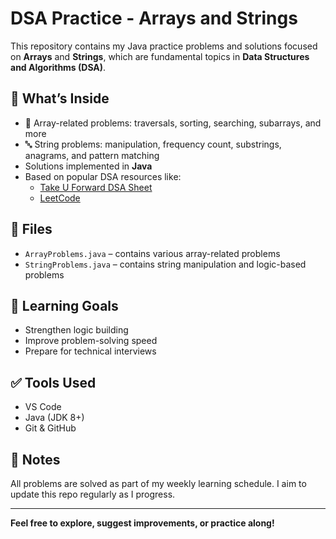 # DSA Practice - Arrays and Strings

This repository contains my Java practice problems and solutions focused on **Arrays** and **Strings**, which are fundamental topics in **Data Structures and Algorithms (DSA)**.

## 🚀 What’s Inside
- 🔢 Array-related problems: traversals, sorting, searching, subarrays, and more
- 🔤 String problems: manipulation, frequency count, substrings, anagrams, and pattern matching
- Solutions implemented in **Java**
- Based on popular DSA resources like:
  - [Take U Forward DSA Sheet](https://takeuforward.org)
  - [LeetCode](https://leetcode.com)

## 📁 Files
- `ArrayProblems.java` – contains various array-related problems
- `StringProblems.java` – contains string manipulation and logic-based problems

## 🧠 Learning Goals
- Strengthen logic building
- Improve problem-solving speed
- Prepare for technical interviews

## ✅ Tools Used
- VS Code
- Java (JDK 8+)
- Git & GitHub

## 📌 Notes
All problems are solved as part of my weekly learning schedule. I aim to update this repo regularly as I progress.

---

**Feel free to explore, suggest improvements, or practice along!**

